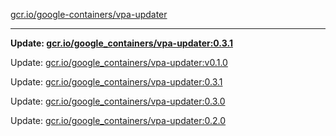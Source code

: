 [gcr.io/google-containers/vpa-updater](https://hub.docker.com/r/cruse/vpa-updater/tags/) 

----
**Update: [gcr.io/google_containers/vpa-updater:0.3.1](https://hub.docker.com/r/cruse/vpa-updater/tags/)**

Update: [gcr.io/google_containers/vpa-updater:v0.1.0](https://hub.docker.com/r/cruse/vpa-updater/tags/)

Update: [gcr.io/google_containers/vpa-updater:0.3.1](https://hub.docker.com/r/cruse/vpa-updater/tags/)

Update: [gcr.io/google_containers/vpa-updater:0.3.0](https://hub.docker.com/r/cruse/vpa-updater/tags/)

Update: [gcr.io/google_containers/vpa-updater:0.2.0](https://hub.docker.com/r/cruse/vpa-updater/tags/)

